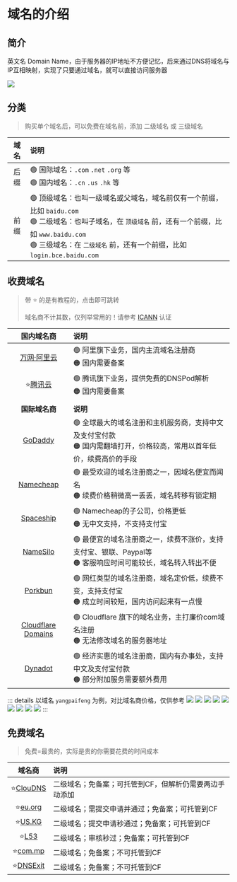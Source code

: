 # 域名的介绍




## 简介

英文名 Domain Name，由于服务器的IP地址不方便记忆，后来通过DNS将域名与IP互相映射，实现了只要通过域名，就可以直接访问服务器

![](/domain/domain-01.png)


## 分类

> 购买单个域名后，可以免费在域名前，添加 二级域名 或 三级域名

| 域名 | 说明 |
|:-:|:-|
| 后缀 | 🟢 国际域名：`.com` `.net` `.org` 等<br>🟢 国内域名：`.cn` `.us` `.hk` 等 |
| 前缀 | 🟢 顶级域名：也叫一级域名或父域名，域名前仅有一个前缀，比如 `baidu.com`<br>🟢 二级域名：也叫子域名，在 `顶级域名` 前，还有一个前缀，比如 `www.baidu.com`<br>🟢 三级域名：在 `二级域名` 前，还有一个前缀，比如 `login.bce.baidu.com` |




## 收费域名

> 带 ⭐ 的是有教程的，点击即可跳转
> 
> 域名商不计其数，仅列举常用的！请参考 [ICANN](https://www.icann.org/en/accredited-registrars) 认证

| 国内域名商 | 说明 |
|:-:|:-|
| [万网·阿里云](https://wanwang.aliyun.com/) | 🟢 阿里旗下业务，国内主流域名注册商<br>🟠 国内需要备案 |
| ⭐[腾讯云](./tencent.md) | 🟢 腾讯旗下业务，提供免费的DNSPod解析<br>🟠 国内需要备案 |
| |
| **国际域名商** | **说明** |
| [GoDaddy](https://www.godaddy.com/) | 🟢 全球最大的域名注册和主机服务商，支持中文及支付宝付款<br>🟠 国内需翻墙打开，价格较高，常用以首年低价，续费高价的手段 |
| [Namecheap](https://www.namecheap.com/) | 🟢 最受欢迎的域名注册商之一，因域名便宜而闻名<br>🟠 续费价格稍微高一丢丢，域名转移有锁定期 |
| [Spaceship](https://www.spaceship.com/) | 🟢 Namecheap的子公司，价格更低<br>🟠 无中文支持，不支持支付宝 |
| [NameSilo](https://www.namesilo.com/) | 🟢 最便宜的域名注册商之一，续费不涨价，支持支付宝、银联、Paypal等<br>🟠 客服响应时间可能较长，域名转入转出不便  |
| [Porkbun](https://porkbun.com/) | 🟢 网红类型的域名注册商，域名定价低，续费不变，支持支付宝<br>🟠 成立时间较短，国内访问起来有一点慢  |
| [Cloudflare Domains](https://www.cloudflare.com/zh-cn/products/registrar/) | 🟢 Cloudflare 旗下的域名业务，主打廉价com域名注册<br>🟠 无法修改域名的服务器地址 |
| [Dynadot](https://www.dynadot.com/zh/) | 🟢 经济实惠的域名注册商，国内有办事处，支持中文及支付宝付款<br>🟠 部分附加服务需要额外费用 |


::: details 以域名 `yangpaifeng` 为例，对比域名商价格，仅供参考
![](/domain/domain-02.png)
![](/domain/domain-03.png)
![](/domain/domain-04.png)
![](/domain/domain-05.png)
![](/domain/domain-06.png)
![](/domain/domain-07.png)
![](/domain/domain-08.png)
![](/domain/domain-09.png)
![](/domain/domain-10.png)
:::




## 免费域名

> 免费=最贵的，实际是贵的你需要花费的时间成本

| 域名商 | 说明 |
|:-:|:-|
| ⭐[ClouDNS](./cloudns.md) | 二级域名；免备案；可托管到CF，但解析仍需要两边手动添加 |
| ⭐[eu.org](./eu.md) | 二级域名；需提交申请并通过；免备案；可托管到CF |
| ⭐[US.KG](./uskg.md) | 二级域名；提交申请秒通过；免备案；可托管到CF |
| ⭐[L53](./l53.md) | 二级域名；审核秒过；免备案；可托管到CF |
| ⭐[com.mp](./commp.md) | 二级域名；免备案；不可托管到CF |
| ⭐[DNSExit](./dnsexit.md) | 二级域名；免备案；不可托管到CF |



